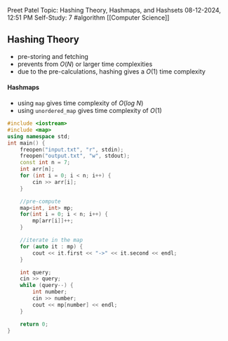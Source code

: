 Preet Patel
Topic: Hashing Theory, Hashmaps, and Hashsets
08-12-2024, 12:51 PM
Self-Study: 7
#algorithm 
[[Computer Science]]

## Hashing Theory
- pre-storing and fetching
- prevents from $O(N)$ or larger time complexities
- due to the pre-calculations, hashing gives a $O(1)$ time complexity

#### Hashmaps
- using `map` gives time complexity of $O(log \text{ }N)$
- using `unordered_map` gives time complexity of $O(1)$

``` c++
#include <iostream>
#include <map>
using namespace std;
int main() {
    freopen("input.txt", "r", stdin);
    freopen("output.txt", "w", stdout);
    const int n = 7;
    int arr[n];
    for (int i = 0; i < n; i++) {
        cin >> arr[i];
    }

    //pre-compute
    map<int, int> mp;
    for(int i = 0; i < n; i++) {
        mp[arr[i]]++;
    }

    //iterate in the map
    for (auto it : mp) {
        cout << it.first << "->" << it.second << endl;
    }

    int query;
    cin >> query;
    while (query--) {
        int number;
        cin >> number;
        cout << mp[number] << endl;
    }

    return 0;
}
```